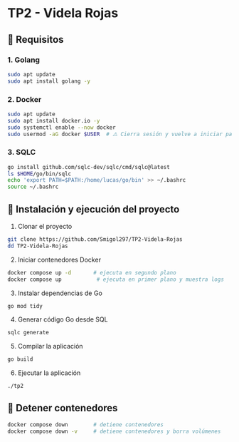 # TP2 - Videla Rojas

## 📌 Requisitos

### 1. Golang

```bash
sudo apt update
sudo apt install golang -y
```

### 2. Docker

```bash
sudo apt update
sudo apt install docker.io -y
sudo systemctl enable --now docker
sudo usermod -aG docker $USER  # ⚠️ Cierra sesión y vuelve a iniciar para aplicar los cambios de grupo.
```

### 3. SQLC

```bash
go install github.com/sqlc-dev/sqlc/cmd/sqlc@latest
ls $HOME/go/bin/sqlc
echo 'export PATH=$PATH:/home/lucas/go/bin' >> ~/.bashrc
source ~/.bashrc
```

## 🚀 Instalación y ejecución del proyecto

1. Clonar el proyecto

```bash
git clone https://github.com/Smigol297/TP2-Videla-Rojas
dd TP2-Videla-Rojas
```

2. Iniciar contenedores Docker

```bash
docker compose up -d       # ejecuta en segundo plano
docker compose up           # ejecuta en primer plano y muestra logs
```

3. Instalar dependencias de Go

```bash
go mod tidy
```

4. Generar código Go desde SQL

```bash
sqlc generate
```

5. Compilar la aplicación

```bash
go build
```

6. Ejecutar la aplicación

```bash
./tp2
```

## 🛑 Detener contenedores

```bash
docker compose down        # detiene contenedores
docker compose down -v     # detiene contenedores y borra volúmenes
```
